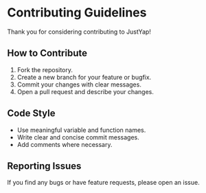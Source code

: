 # Contributing Guidelines

Thank you for considering contributing to JustYap!

## How to Contribute

1. Fork the repository.
2. Create a new branch for your feature or bugfix.
3. Commit your changes with clear messages.
4. Open a pull request and describe your changes.

## Code Style

- Use meaningful variable and function names.
- Write clear and concise commit messages.
- Add comments where necessary.

## Reporting Issues

If you find any bugs or have feature requests, please open an issue.